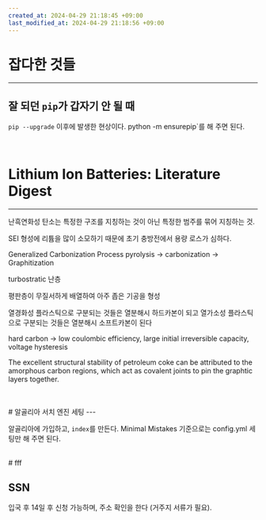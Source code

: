 ```yaml
---
created_at: 2024-04-29 21:18:45 +09:00
last_modified_at: 2024-04-29 21:18:56 +09:00
---
```

# 잡다한 것들
---

## 잘 되던 `pip`가 갑자기 안 될 때

`pip --upgrade` 이후에 발생한 현상이다.  python -m ensurepip`를 해 주면 된다.

<br>

# Lithium Ion Batteries: Literature Digest
---

[^1]: [Hard Carbon Anodes for Next-Generation Li-Ion Batteries: Review and Perspective](https://dx.doi.org/10.1002/aenm.202101650)

난흑연화성 탄소는 특정한 구조를 지칭하는 것이 아닌 특정한 범주를 묶어 지칭하는 것.

SEI 형성에 리튬을 많이 소모하기 때문에 초기 충방전에서 용량 로스가 심하다.

Generalized Carbonization Process
pyrolysis -> carbonization -> Graphitization

turbostratic 난층

평판층이 무질서하게 배열하여 아주 좁은 기공을 형성

열경화성 플라스틱으로 구분되는 것들은 열분해시 하드카본이 되고 열가소성 플라스틱으로 구분되는 것들은 열분해시 소프트카본이 된다

hard carbon -> low coulombic efficiency, large initial irreversible capacity, voltage hysteresis

The excellent structural stability of petroleum coke can be attributed to the amorphous carbon regions, which act as covalent joints to pin the graphtic layers together.

##

<br>
# 알골리아 서치 엔진 세팅
---

알골리아에 가입하고, `index`를 만든다.  Minimal Mistakes 기준으로는 config.yml 세팅만 해 주면 된다.

<br>
# fff

## SSN

입국 후 14일 후 신청 가능하며, 주소 확인을 한다 (거주지 서류가 필요).



#